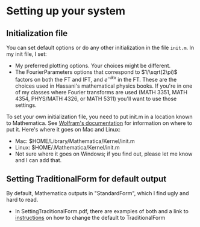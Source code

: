 # Setting up your system

## Initialization file

You can set default options or do any other initialization in the file `init.m`. In my init file, I set:
- My preferred plotting options. Your choices might be different. 
- The FourierParameters options that correspond to $1/\sqrt(2\pi)$ factors on both the FT and IFT, and $e^{-ikx}$ in the FT. These are the choices used in Hassani's mathematical physics books. If you're in one of my classes where Fourier transforms are used (MATH 3351, MATH 4354, PHYS/MATH 4326, or MATH 5311) you'll want to use those settings. 

To set your own initialization file, you need to put init.m in a location known to Mathematica. See [Wolfram's documentation](https://reference.wolfram.com/language/ref/file/init.m.html) for information on where to put it. Here's where it goes on Mac and Linux: 
- Mac: $HOME/Library/Mathematica/Kernel/init.m
- Linux: $HOME/.Mathematica/Kernel/init.m
- Not sure where it goes on Windows; if you find out, please let me know and I can add that. 

## Setting TraditionalForm for default output

By default, Mathematica outputs in "StandardForm", which I find ugly and hard to read. 
- In SettingTraditionalForm.pdf, there are examples of both and a link to [instructions](https://support.wolfram.com/34575?src=mathematica) on how to change the default to TraditionalForm
